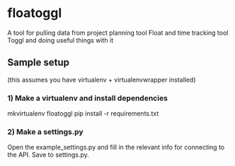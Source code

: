 # floatoggl
A tool for pulling data from project planning tool Float and time tracking tool Toggl and doing useful things with it


## Sample setup
(this assumes you have virtualenv + virtualenvwrapper installed)
### 1) Make a virtualenv and install dependencies
mkvirtualenv floatoggl
pip install -r requirements.txt


### 2) Make a settings.py
Open the example_settings.py and fill in the relevant info for connecting to the
 API. Save to settings.py.
